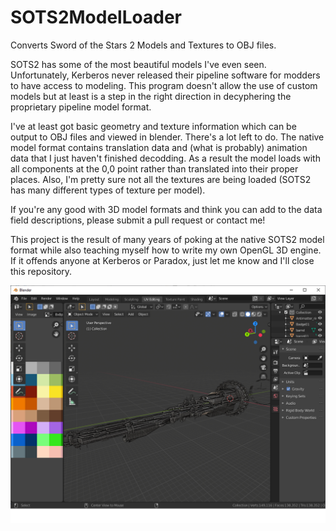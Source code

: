 # SOTS2ModelLoader
Converts Sword of the Stars 2 Models and Textures to OBJ files. 

SOTS2 has some of the most beautiful models I've even seen. Unfortunately, Kerberos never released their pipeline software for modders to have access to modeling. This program doesn't allow the use of custom models but at least is a step in the right direction in decyphering the proprietary pipeline model format.

I've at least got basic geometry and texture information which can be output to OBJ files and viewed in blender. There's a lot left to do. The native model format contains translation data and (what is probably) animation data that I just haven't finished decodding. As a result the model loads with all components at the 0,0 point rather than translated into their proper places. Also, I'm pretty sure not all the textures are being loaded (SOTS2 has many different types of texture per model). 

If you're any good with 3D model formats and think you can add to the data field descriptions, please submit a pull request or contact me!

This project is the result of many years of poking at the native SOTS2 model format while also teaching myself how to write my own OpenGL 3D engine. If it offends anyone at Kerberos or Paradox, just let me know and I'll close this repository.

![Screenshot in Blender](Blender.png?raw=true)
